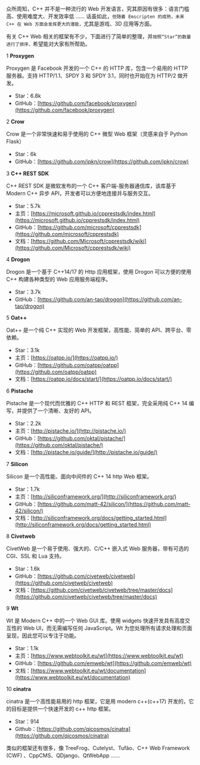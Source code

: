 众所周知，C++ 并不是一种流行的 Web 开发语言，究其原因有很多：语言门槛高、使用难度大、开发效率低 ...... 话虽如此，`但随着 Emscripten 的成熟，未来 C++ 在 Web 方面会发挥更大的潜能，`尤其是游戏、3D 应用等方面。

有关 C++ Web 相关的框架有不少，下面进行了简单的整理，并`按照“Star”的数量进行了排序，`希望能对大家有所帮助。

1 **Proxygen**

Proxygen 是 Facebook 开发的一个 C++ 的 HTTP 库，包含一个易用的 HTTP 服务器。支持 HTTP/1.1、SPDY 3 和 SPDY 3.1，同时也开始在为 HTTP/2 做开发。

- Star：6.8k
- GitHub：[https://github.com/facebook/proxygen](https://github.com/facebook/proxygen)

2 **Crow**

Crow 是一个非常快速和易于使用的 C++ 微型 Web 框架（灵感来自于 Python Flask）

- Star：6k
- GitHub：[https://github.com/ipkn/crow](https://github.com/ipkn/crow)

3 **C++ REST SDK**

C++ REST SDK 是微软发布的一个 C++ 客户端-服务器通信库，该库基于 Modern C++ 异步 API，开发者可以方便地连接并与服务交互。

- Star：5.7k
- 主页：[https://microsoft.github.io/cpprestsdk/index.html](https://microsoft.github.io/cpprestsdk/index.html)
- GitHub：[https://github.com/microsoft/cpprestsdk](https://github.com/microsoft/cpprestsdk)
- 文档：[https://github.com/Microsoft/cpprestsdk/wiki](https://github.com/Microsoft/cpprestsdk/wiki)

4 **Drogon**

Drogon 是一个基于 C++14/17 的 Http 应用框架，使用 Drogon 可以方便的使用 C++ 构建各种类型的 Web 应用服务端程序。

- Star：3.7k
- GitHub：[https://github.com/an-tao/drogon](https://github.com/an-tao/drogon)

5 **Oat++**

Oat++ 是一个纯 C++ 实现的 Web 开发框架，高性能、简单的 API、跨平台、零依赖。

- Star：3.1k
- 主页：[https://oatpp.io/](https://oatpp.io/)
- GitHub：[https://github.com/oatpp/oatpp](https://github.com/oatpp/oatpp)
- 文档：[https://oatpp.io/docs/start/](https://oatpp.io/docs/start/)

6 **Pistache**

Pistache 是一个现代而优雅的 C++ HTTP 和 REST 框架，完全采用纯 C++ 14 编写，并提供了一个清晰、友好的 API。

- Star：2.2k
- 主页：[http://pistache.io/](http://pistache.io/)
- GitHub：[https://github.com/oktal/pistache/](https://github.com/oktal/pistache/)
- 文档：[http://pistache.io/guide/](http://pistache.io/guide/)

7 **Silicon**

Silicon 是一个高性能、面向中间件的 C++ 14 http Web 框架。

- Star：1.7k
- 主页：[http://siliconframework.org/](http://siliconframework.org/)
- GitHub：[https://github.com/matt-42/silicon/](https://github.com/matt-42/silicon/)
- 文档：[http://siliconframework.org/docs/getting_started.html](http://siliconframework.org/docs/getting_started.html)

8 **Civetweb**

CivetWeb 是一个易于使用、强大的、C/C++ 嵌入式 Web 服务器，带有可选的 CGI、SSL 和 Lua 支持。

- Star：1.6k
- GitHub：[https://github.com/civetweb/civetweb](https://github.com/civetweb/civetweb)
- 文档：[https://github.com/civetweb/civetweb/tree/master/docs](https://github.com/civetweb/civetweb/tree/master/docs)

9 **Wt**

Wt 是 Modern C++ 中的一个 Web GUI 库。使用 widgets 快速开发具有高度交互性的 Web UI，而无需编写任何 JavaScript。Wt 为您处理所有请求处理和页面呈现，因此您可以专注于功能。

- Star：1.1k
- 主页：[https://www.webtoolkit.eu/wt](https://www.webtoolkit.eu/wt)
- GitHub：[https://github.com/emweb/wt](https://github.com/emweb/wt)
- 文档：[https://www.webtoolkit.eu/wt/documentation](https://www.webtoolkit.eu/wt/documentation)

10 **cinatra**

cinatra 是一个高性能易用的 http 框架，它是用 modern c++(c++17) 开发的，它的目标是提供一个快速开发的 c++ http 框架。

- Star：914
- Github：[https://github.com/qicosmos/cinatra](https://github.com/qicosmos/cinatra)

类似的框架还有很多，像 TreeFrog、Cutelyst、Tufão、C++ Web Framework (CWF) 、CppCMS、QDjango、QtWebApp ......